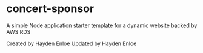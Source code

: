 # concert-sponsor
A simple Node application starter template for a dynamic website backed by AWS RDS

Created by Hayden Enloe
Updated by Hayden Enloe
